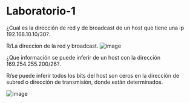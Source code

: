# Laboratorio-1
¿Cual es la dirección de red y de broadcast de un host que tiene una ip 192.168.10.10/30?.

R/La direccion de la red y broadcast.
![image](https://github.com/Enny-Rodriguez/Redes-dos/assets/101887774/4f59952d-5a0a-4d67-9cc9-b58714449706)

¿Que información se puede inferir de un host con la dirección 169.254.255.200/26?.

R/se puede inferir todos los bits del host son ceros en la dirección de subred o dirección de transmisión, donde están determinados.

![image](https://github.com/Enny-Rodriguez/Redes-dos/assets/101887774/90385b76-6c36-4c10-b3ee-090907f189a4)



